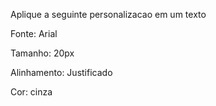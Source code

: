 Aplique a seguinte personalizacao em um texto
    <p>Fonte: Arial</p>
    <p>Tamanho: 20px</p>
    <p>Alinhamento: Justificado</p>
    <p>Cor: cinza</p>